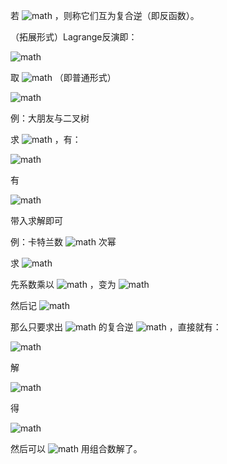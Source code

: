 若 ![math](https://render.githubusercontent.com/render/math?math=g%28f%28x%29%29%3Dx) ，则称它们互为复合逆（即反函数）。

（拓展形式）Lagrange反演即：


![math](https://render.githubusercontent.com/render/math?math=%5Bx%5En%5Dh%28g%28x%29%29%3D%5Cdfrac%201n%5Bx%5E%7Bn-1%7D%5Dh%27%28x%29%28%5Cdfrac%7Bx%7D%7Bf%28x%29%7D%29%5En)


取 ![math](https://render.githubusercontent.com/render/math?math=h%28x%29%3Dx) （即普通形式）


![math](https://render.githubusercontent.com/render/math?math=%5Bx%5En%5Dg%28x%29%3D%5Cdfrac%201n%5Bx%5E%7Bn-1%7D%5D%28%5Cdfrac%7Bx%7D%7Bf%28x%29%7D%29%5En)




例：大朋友与二叉树

求 ![math](https://render.githubusercontent.com/render/math?math=%5Bx%5En%5Df%28x%29) ，有：


![math](https://render.githubusercontent.com/render/math?math=f%28x%29%3Dx%2B%5Csum_%7Bi%5Cin%20S%7Df%5Ei%28x%29)


有


![math](https://render.githubusercontent.com/render/math?math=g%28f%28x%29%29%3Dx%5C%5C%0Ag%28x%29%3D%5Csum_%7Bi%5Cin%20S%7Dx%5Ei-1)


带入求解即可



例：卡特兰数 ![math](https://render.githubusercontent.com/render/math?math=k) 次幂

求 ![math](https://render.githubusercontent.com/render/math?math=%5Bx%5E%7Bn-k%7D%5D%28%5Cdfrac%7B1-%5Csqrt%7B1-4x%7D%7D%7B2x%7D%29%5Ek) 

先系数乘以 ![math](https://render.githubusercontent.com/render/math?math=x%5Ek) ，变为 ![math](https://render.githubusercontent.com/render/math?math=%5Bx%5En%5D%28%5Cdfrac%7B1-%5Csqrt%7B1-4x%7D%7D%7B2%7D%29%5Ek) 

然后记 ![math](https://render.githubusercontent.com/render/math?math=g%28x%29%3D%5Cdfrac%7B1-%5Csqrt%7B1-4x%7D%7D%7B2%7D%2Ch%28x%29%3Dx%5Ek) 

那么只要求出 ![math](https://render.githubusercontent.com/render/math?math=g%28x%29) 的复合逆 ![math](https://render.githubusercontent.com/render/math?math=f%28x%29) ，直接就有：


![math](https://render.githubusercontent.com/render/math?math=%5Bx%5E%7Bn-k%7D%5D%28%5Cdfrac%7B1-%5Csqrt%7B1-4x%7D%7D%7B2%7D%29%5Ek%3D%5Bx%5En%5Dh%28g%28x%29%29%3D%5Cdfrac%201n%5Bx%5E%7Bn-1%7D%5Dh%27%28x%29%28%5Cdfrac%7Bx%7D%7Bf%28x%29%7D%29%5En%3D%5Bx%5E%7Bn-k%7D%5D%5Cdfrac%20kn%28%5Cdfrac%7Bx%7D%7Bf%28x%29%7D%29%5En)



解


![math](https://render.githubusercontent.com/render/math?math=%5Cdfrac%7B1-%5Csqrt%7B1-4f%28x%29%7D%7D2%3Dx)


得


![math](https://render.githubusercontent.com/render/math?math=f%28x%29%3Dx-x%5E2)


然后可以 ![math](https://render.githubusercontent.com/render/math?math=O%281%29) 用组合数解了。